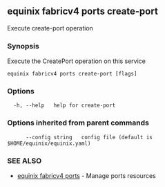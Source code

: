 ## equinix fabricv4 ports create-port

Execute create-port operation

### Synopsis

Execute the CreatePort operation on this service

```
equinix fabricv4 ports create-port [flags]
```

### Options

```
  -h, --help   help for create-port
```

### Options inherited from parent commands

```
      --config string   config file (default is $HOME/equinix/equinix.yaml)
```

### SEE ALSO

* [equinix fabricv4 ports](equinix_fabricv4_ports.md)	 - Manage ports resources

